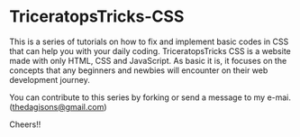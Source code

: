 # TriceratopsTricks-CSS
This is a series of tutorials on how to fix and implement basic codes in CSS that can help you with your daily coding. TriceratopsTricks CSS is a website made with only HTML, CSS and JavaScript. As basic it is, it focuses on the concepts that any beginners and newbies will encounter on their web development journey.

You can contribute to this series by forking or send a message to my e-mai. (thedagisons@gmail.com)

Cheers!!
